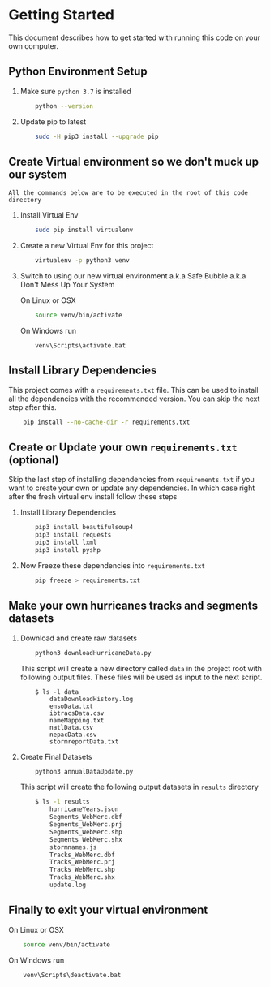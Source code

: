 # Getting Started

This document describes how to get started with running this code on your own computer. 


## Python Environment Setup
1. Make sure `python 3.7` is installed
    ```bash
        python --version
    ```
2. Update pip to latest 
    ```bash
        sudo -H pip3 install --upgrade pip
    ```

## Create Virtual environment so we don't muck up our system

    All the commands below are to be executed in the root of this code directory

1. Install Virtual Env 
    ```bash
        sudo pip install virtualenv
    ```
3. Create a new Virtual Env for this project 
    ```bash
        virtualenv -p python3 venv
    ```
4. Switch to using our new virtual environment a.k.a Safe Bubble a.k.a Don't Mess Up Your System
    
    On Linux or OSX
    ```bash
        source venv/bin/activate
    ```
    On Windows run
    ```
        venv\Scripts\activate.bat
    ```

## Install Library Dependencies

This project comes with a `requirements.txt` file. This can be used to install all the dependencies with the recommended version. You can skip the next step after this.

```bash
    pip install --no-cache-dir -r requirements.txt
```

## Create or Update your own `requirements.txt` (optional)

Skip the last step of installing dependencies from `requirements.txt` if you want to create your own or update any dependencies. In which case right after the fresh virtual env install follow these steps

1. Install Library Dependencies
    ```bash
        pip3 install beautifulsoup4
        pip3 install requests
        pip3 install lxml
        pip3 install pyshp
    ```
2. Now Freeze these dependencies into `requirements.txt`
    ```bash
        pip freeze > requirements.txt
    ```

## Make your own hurricanes tracks and segments datasets

1. Download and create raw datasets
    ```bash
        python3 downloadHurricaneData.py        
    ```

    This script will create a new directory called `data` in the project root with following output files. These files will be used as input to the next script.

    ```
        $ ls -l data
            dataDownloadHistory.log
            ensoData.txt  
            ibtracsData.csv  
            nameMapping.txt  
            natlData.csv  
            nepacData.csv  
            stormreportData.txt
    ```
    
2. Create Final Datasets
    ```bash
        python3 annualDataUpdate.py        
    ```

    This script will create the following output datasets in `results` directory
    ```bash
        $ ls -l results
            hurricaneYears.json
            Segments_WebMerc.dbf
            Segments_WebMerc.prj
            Segments_WebMerc.shp
            Segments_WebMerc.shx
            stormnames.js
            Tracks_WebMerc.dbf
            Tracks_WebMerc.prj
            Tracks_WebMerc.shp
            Tracks_WebMerc.shx
            update.log
    ```

## Finally to exit your virtual environment

On Linux or OSX
```bash
    source venv/bin/activate
```
On Windows run
```
    venv\Scripts\deactivate.bat
```